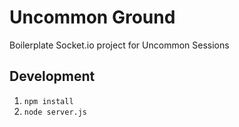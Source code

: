 # Uncommon Ground

Boilerplate Socket.io project for Uncommon Sessions

## Development

1. `npm install`
2. `node server.js`
